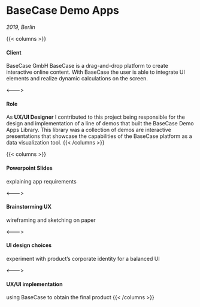 # BaseCase Demo Apps

_2019, Berlin_

{{< columns >}} <!-- begin columns block -->

#### Client

BaseCase GmbH
BaseCase is a drag-and-drop platform to create interactive online content. With BaseCase the user is able to integrate UI elements and realize dynamic calculations on the screen.

<---> <!-- magic separator, between columns -->

#### Role

As **UX/UI Designer** I contributed to this project being responsible for the design and implementation of a line of demos that built the BaseCase Demo Apps Library.
This library was a collection of demos are interactive presentations that showcase the capabilities of the BaseCase platform as a data visualization tool.
{{< /columns >}}

{{< columns >}} <!-- begin columns block -->

#### Powerpoint Slides

explaining app requirements

<---> <!-- magic separator, between columns -->

#### Brainstorming UX

wireframing and sketching on paper

<---> <!-- magic separator, between columns -->

#### UI design choices

experiment with product’s corporate identity for a balanced UI

<---> <!-- magic separator, between columns -->

#### UX/UI implementation

using BaseCase to obtain the final product
{{< /columns >}}
